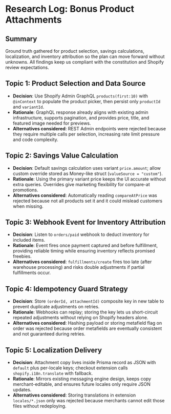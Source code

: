 # Research Log: Bonus Product Attachments

## Summary
Ground truth gathered for product selection, savings calculations, localization, and inventory attribution so the plan can move forward without unknowns. All findings keep us compliant with the constitution and Shopify review expectations.

## Topic 1: Product Selection and Data Source
- **Decision**: Use Shopify Admin GraphQL `products(first:10)` with `@inContext` to populate the product picker, then persist only `productId` and `variantId`.
- **Rationale**: GraphQL response already aligns with existing admin infrastructure, supports pagination, and provides price, title, and featured image needed for previews.
- **Alternatives considered**: REST Admin endpoints were rejected because they require multiple calls per selection, increasing rate limit pressure and code complexity.

## Topic 2: Savings Value Calculation
- **Decision**: Default savings calculation uses variant `price.amount`; allow custom override stored as Money-like struct (`valueSource = "custom"`).
- **Rationale**: Using the primary variant price keeps the UI accurate without extra queries. Overrides give marketing flexibility for compare-at promotions.
- **Alternatives considered**: Automatically reading `compareAtPrice` was rejected because not all products set it and it could mislead customers when missing.

## Topic 3: Webhook Event for Inventory Attribution
- **Decision**: Listen to `orders/paid` webhook to deduct inventory for included items.
- **Rationale**: Event fires once payment captured and before fulfillment, providing reliable timing while ensuring inventory reflects promised freebies.
- **Alternatives considered**: `fulfillments/create` fires too late (after warehouse processing) and risks double adjustments if partial fulfillments occur.

## Topic 4: Idempotency Guard Strategy
- **Decision**: Store `(orderId, attachmentId)` composite key in new table to prevent duplicate adjustments on retries.
- **Rationale**: Webhooks can replay; storing the key lets us short-circuit repeated adjustments without relying on Shopify headers alone.
- **Alternatives considered**: Hashing payload or storing metafield flag on order was rejected because order metafields are eventually consistent and not guaranteed during retries.

## Topic 5: Localization Delivery
- **Decision**: Attachment copy lives inside Prisma record as JSON with `default` plus per-locale keys; checkout extension calls `shopify.i18n.translate` with fallback.
- **Rationale**: Mirrors existing messaging engine design, keeps copy merchant-editable, and ensures future locales only require JSON updates.
- **Alternatives considered**: Storing translations in extension `locales/*.json` only was rejected because merchants cannot edit those files without redeploying.
